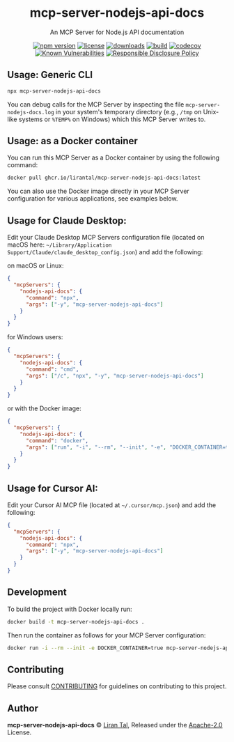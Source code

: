 <!-- markdownlint-disable -->

<p align="center"><h1 align="center">
  mcp-server-nodejs-api-docs
</h1>

<p align="center">
  An MCP Server for Node.js API documentation
</p>

<p align="center">
  <a href="https://www.npmjs.org/package/mcp-server-nodejs-api-docs"><img src="https://badgen.net/npm/v/mcp-server-nodejs-api-docs" alt="npm version"/></a>
  <a href="https://www.npmjs.org/package/mcp-server-nodejs-api-docs"><img src="https://badgen.net/npm/license/mcp-server-nodejs-api-docs" alt="license"/></a>
  <a href="https://www.npmjs.org/package/mcp-server-nodejs-api-docs"><img src="https://badgen.net/npm/dt/mcp-server-nodejs-api-docs" alt="downloads"/></a>
  <a href="https://github.com/lirantal/mcp-server-nodejs-api-docs/actions?workflow=CI"><img src="https://github.com/lirantal/mcp-server-nodejs-api-docs/workflows/CI/badge.svg" alt="build"/></a>
  <a href="https://codecov.io/gh/lirantal/mcp-server-nodejs-api-docs"><img src="https://badgen.net/codecov/c/github/lirantal/mcp-server-nodejs-api-docs" alt="codecov"/></a>
  <a href="https://snyk.io/test/github/lirantal/mcp-server-nodejs-api-docs"><img src="https://snyk.io/test/github/lirantal/mcp-server-nodejs-api-docs/badge.svg" alt="Known Vulnerabilities"/></a>
  <a href="./SECURITY.md"><img src="https://img.shields.io/badge/Security-Responsible%20Disclosure-yellow.svg" alt="Responsible Disclosure Policy" /></a>
</p>

## Usage: Generic CLI

```bash
npx mcp-server-nodejs-api-docs
```

You can debug calls for the MCP Server by inspecting the file `mcp-server-nodejs-docs.log` in your system's temporary directory (e.g., `/tmp` on Unix-like systems or `%TEMP%` on Windows) which this MCP Server writes to.

## Usage: as a Docker container

You can run this MCP Server as a Docker container by using the following command:

```bash
docker pull ghcr.io/lirantal/mcp-server-nodejs-api-docs:latest
```

You can also use the Docker image directly in your MCP Server configuration for various applications, see examples below.

## Usage for Claude Desktop:

Edit your Claude Desktop MCP Servers configuration file (located on macOS here: `~/Library/Application Support/Claude/claude_desktop_config.json`) and add the following:

on macOS or Linux:

```json
{
  "mcpServers": {
    "nodejs-api-docs": {
      "command": "npx",
      "args": ["-y", "mcp-server-nodejs-api-docs"]
    }
  }
}
```

for Windows users:

```json
{
  "mcpServers": {
    "nodejs-api-docs": {
      "command": "cmd",
      "args": ["/c", "npx", "-y", "mcp-server-nodejs-api-docs"]
    }
  }
}
```

or with the Docker image:

```json
{
  "mcpServers": {
    "nodejs-api-docs": {
      "command": "docker",
      "args": ["run", "-i", "--rm", "--init", "-e", "DOCKER_CONTAINER=true", "ghcr.io/lirantal/mcp-server-nodejs-api-docs:latest"]
    }
  }
}
```

## Usage for Cursor AI:

Edit your Cursor AI MCP file (located at `~/.cursor/mcp.json`) and add the following:

```json
{
  "mcpServers": {
    "nodejs-api-docs": {
      "command": "npx",
      "args": ["-y", "mcp-server-nodejs-api-docs"]
    }
  }
}
```

## Development

To build the project with Docker locally run:

```bash
docker build -t mcp-server-nodejs-api-docs .
```

Then run the container as follows for your MCP Server configuration:

```bash
docker run -i --rm --init -e DOCKER_CONTAINER=true mcp-server-nodejs-api-docs
```

## Contributing

Please consult [CONTRIBUTING](./.github/CONTRIBUTING.md) for guidelines on contributing to this project.

## Author

**mcp-server-nodejs-api-docs** © [Liran Tal](https://github.com/lirantal), Released under the [Apache-2.0](./LICENSE) License.
